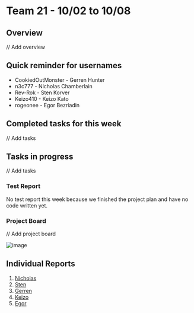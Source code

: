 # Team 21 - 10/02 to 10/08

## Overview

// Add overview

## Quick reminder for usernames

* CookiedOutMonster - Gerren Hunter
* n3c777 - Nicholas Chamberlain
* Rev-Rok - Sten Korver
* Keizo410 - Keizo Kato
* rogeonee - Egor Bezriadin

## Completed tasks for this week

// Add tasks

## Tasks in progress

// Add tasks

### Test Report

No test report this week because we finished the project plan and have no code written yet.

### Project Board

// Add project board

![image](image)

## Individual Reports

1. [Nicholas](../personal%20log/oct%2002%20-%20oct%2008/Nicholas_Report.md)
2. [Sten](../personal%20log/oct%2002%20-%20oct%2008/Sten_Report.md)
3. [Gerren](../personal%20log/oct%2002%20-%20oct%2008/Gerren_Report.md)
4. [Keizo](../personal%20log/oct%2002%20-%20oct%2008/Keizo_Report.md)
5. [Egor](../personal%20log/oct%2002%20-%20oct%2008/Egor_Report.md)
